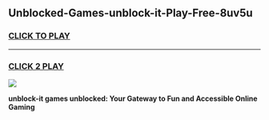 
## Unblocked-Games-unblock-it-Play-Free-8uv5u
<h3>
<a href="https://premium76.site?title=unblock-it&ref=18A1">CLICK TO PLAY</a></h3>
<hr>

<h3>
<a href="https://premium76.site?title=unblock-it&ref=18A1">CLICK 2 PLAY</a>
  
</h3>

<a href="https://premium76.site?title=unblock-it&ref=18A1"><img src="https://clearcache.store/games.png"></a>


**unblock-it games unblocked: Your Gateway to Fun and Accessible Online Gaming**
